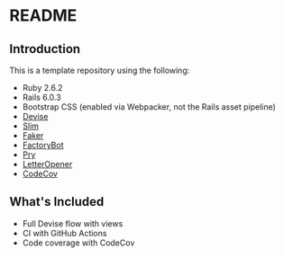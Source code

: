 # README

## Introduction

This is a template repository using the following:

+ Ruby 2.6.2
+ Rails 6.0.3
+ Bootstrap CSS (enabled via Webpacker, not the Rails asset pipeline)
+ [Devise](https://github.com/heartcombo/devise)
+ [Slim](https://github.com/slim-template/slim-rails)
+ [Faker](https://github.com/faker-ruby/faker)
+ [FactoryBot](https://github.com/thoughtbot/factory_bot_rails)
+ [Pry](https://github.com/pry/pry)
+ [LetterOpener](https://github.com/ryanb/letter_opener)
+ [CodeCov](https://github.com/codecov/codecov-ruby)

## What's Included

+ Full Devise flow with views
+ CI with GitHub Actions
+ Code coverage with CodeCov
